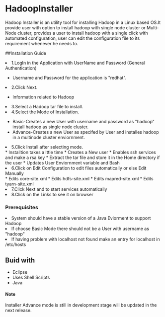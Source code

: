 # HadoopInstaller

Hadoop Installer is an utility tool for installing Hadoop in a Linux based OS.It provide user with option to install hadoop with single node cluster or Multi-Node cluster, provides a user to install hadoop with a single click with automated configuration, user can edit the configuration file to its requirement whenever he needs to.

##Installation Guide
<li>1.LogIn in the Application with UserName and Password (General Authentication)</li>

* Username and Password for the application is "redhat".

<li>2.Click Next.</li>

* Information related to Hadoop

<li>3.Select a Hadoop tar file to install.</li>

<li>4.Select the Mode of Installation.</li>

* Basic-Creates a new User with username and password as "hadoop" install hadoop as single node cluster.
* Advance-Creates a new User as specifed by User and installes hadoop in a multinode cluster enviornment.

<li>5.Click Install after selecting mode.</li>
* Installtion takes a lttle time
* Creates a New user
* Enables ssh services and make a rsa key
* Extract the tar file and store it in the Home directory if the user
* Updates User Enviornment variable and Bash

<li>6.Click on Edit Configuration to edit files automatically or else Edit Manually</li>
* Edits core-site.xml
* Edits hdfs-site.xml
* Edits mapred-site.xml
* Edits tyarn-site.xml

<li>7.Click Next and to start services automatically</li>

<li>8.Click on the Links to see it on browser</li>

### Prerequisites
<li>System should have a stable version of a Java Eviorment to support Hadoop</li>
<li>If choose Basic Mode there should not be a User with username as "hadoop"</li>
<li>If having problem with localhost not found make an entry for localhost in /etc/hosts

## Buid with
* Eclipse
* Uses Shell Scripts
* Java 

#### Note
Installer Advance mode is still in development stage will be updated in the next release.
